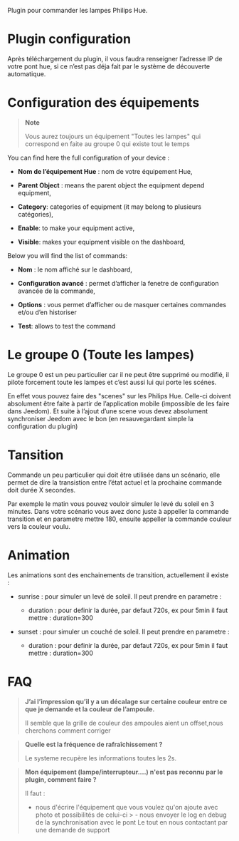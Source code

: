 Plugin pour commander les lampes Philips Hue.

Plugin configuration
=======================

Après téléchargement du plugin, il vous faudra renseigner l’adresse IP
de votre pont hue, si ce n’est pas déja fait par le système de
découverte automatique.

Configuration des équipements
=============================

> **Note**
>
> Vous aurez toujours un équipement "Toutes les lampes" qui correspond
> en faite au groupe 0 qui existe tout le temps

You can find here the full configuration of your device :

-   **Nom de l’équipement Hue** : nom de votre équipement Hue,

-   **Parent Object** : means the parent object the equipment depend
    equipment,

-   **Category**: categories of equipment (it may belong to
    plusieurs catégories),

-   **Enable**: to make your equipment active,

-   **Visible**: makes your equipment visible on the dashboard,

Below you will find the list of commands:

-   **Nom** : le nom affiché sur le dashboard,

-   **Configuration avancé** : permet d’afficher la fenetre de
    configuration avancée de la commande,

-   **Options** : vous permet d’afficher ou de masquer certaines
    commandes et/ou d’en historiser

-   **Test**: allows to test the command

Le groupe 0 (Toute les lampes)
==============================

Le groupe 0 est un peu particulier car il ne peut être supprimé ou
modifié, il pilote forcement toute les lampes et c’est aussi lui qui
porte les scénes.

En effet vous pouvez faire des "scenes" sur les Philips Hue. Celle-ci
doivent absolument être faite à partir de l’application mobile
(impossible de les faire dans Jeedom). Et suite à l’ajout d’une scene
vous devez absolument synchroniser Jeedom avec le bon (en resauvegardant
simple la configuration du plugin)

Tansition
=========

Commande un peu particulier qui doit être utilisée dans un scénario,
elle permet de dire la transistion entre l’état actuel et la prochaine
commande doit durée X secondes.

Par exemple le matin vous pouvez vouloir simuler le levé du soleil en 3
minutes. Dans votre scénario vous avez donc juste à appeller la commande
transition et en parametre mettre 180, ensuite appeller la commande
couleur vers la couleur voulu.

Animation
=========

Les animations sont des enchainements de transition, actuellement il
existe :

-   sunrise : pour simuler un levé de soleil. Il peut prendre en
    parametre :

    -   duration : pour definir la durée, par defaut 720s, ex pour 5min
        il faut mettre : duration=300

-   sunset : pour simuler un couché de soleil. Il peut prendre en
    parametre :

    -   duration : pour definir la durée, par defaut 720s, ex pour 5min
        il faut mettre : duration=300

FAQ
===

> **J’ai l’impression qu’il y a un décalage sur certaine couleur entre ce que je demande et la couleur de l’ampoule.**
>
> Il semble que la grille de couleur des ampoules aient un offset,nous cherchons comment corriger

> **Quelle est la fréquence de rafraîchissement ?**
>
> Le systeme recupère les informations toutes les 2s.

> **Mon équipement (lampe/interrupteur....) n'est pas reconnu par le plugin, comment faire ?**
>
> Il faut :
> - nous d'écrire l'équipement que vous voulez qu'on ajoute avec photo et possibilités de celui-ci
​> - nous envoyer le log en debug de la synchronisation avec le pont
> Le tout en nous contactant par une demande de support
